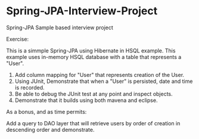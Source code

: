 Spring-JPA-Interview-Project
============================

Spring-JPA Sample based interview project

Exercise:


This is a simmple Spring-JPA using Hibernate in HSQL example.  This example uses in-memory HSQL database with a table
that represents a "User".


1. Add column mapping for "User" that represents creation of the User.
2. Using JUnit, Demonstrate that when a "User" is persisted, date and time is recorded. 
3. Be able to debug the JUnit test at any point and inspect objects.
4. Demonstrate that it builds using both mavena and eclipse.


As a bonus, and as time permits:

Add a query to DAO layer that will retrieve users by order of creation in descending order and demonstrate.
